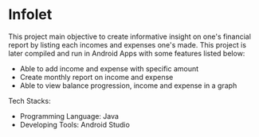 # Infolet

This project main objective to create informative insight on one's financial report by listing each incomes and expenses one's made. This project is later compiled and run in Android Apps with some features listed below:
- Able to add income and expense with specific amount
- Create monthly report on income and expense 
- Able to view balance progression, income and expense in a graph

Tech Stacks:
- Programming Language: Java
- Developing Tools: Android Studio
